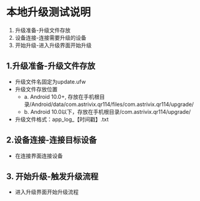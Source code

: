 # 本地升级测试说明
1. 升级准备-升级文件存放
2. 设备连接-连接需要升级的设备
3. 开始升级-进入升级界面开始升级


## 1.升级准备-升级文件存放
* 升级文件名固定为update.ufw
* 升级文件存放位置
  * a. Android 10.0+, 存放在手机根目录/Android/data/com.astrivix.qr114/files/com.astrivix.qr114/upgrade/
  * b. Android 10.0以下，存放在手机根目录/com.astrivix.qr114/upgrade/
* 升级文件格式：app_log_【时间戳】.txt

## 2.设备连接-连接目标设备
* 在连接界面连接设备

## 3. 开始升级-触发升级流程
* 进入升级界面开始升级流程

